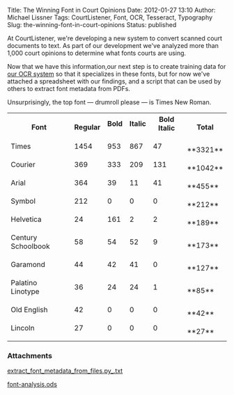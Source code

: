Title: The Winning Font in Court Opinions
Date: 2012-01-27 13:10
Author: Michael Lissner
Tags: CourtListener, Font, OCR, Tesseract, Typography
Slug: the-winning-font-in-court-opinions
Status: published

At CourtListener, we're developing a new system to convert scanned court
documents to text. As part of our development we've analyzed more than
1,000 court opinions to determine what fonts courts are using.

Now that we have this information,our next step is to create training
data for [our OCR system](http://code.google.com/p/tesseract-ocr/) so
that it specializes in these fonts, but for now we've attached a
spreadsheet with our findings, and a script that can be used by others
to extract font metadata from PDFs.

Unsurprisingly, the top font — drumroll please — is Times New Roman.

<table>
<tr>
<th>
Font

</td>
<th>
Regular

</td>
<th>
Bold

</p>
<th>
Italic

</p>
<th>
Bold Italic

</p>
<th>
Total

</tr>
<tr>
<td>
Times

</p>
<td>
1454

</p>
<td>
953

</p>
<td>
867

</p>
<td>
47

</p>
<td>
**3321**

</tr>
<tr>
<td>
Courier

</p>
<td>
369

</p>
<td>
333

</p>
<td>
209

</p>
<td>
131

</p>
<td>
**1042**

</tr>
<tr>
<td>
Arial

</p>
<td>
364

</p>
<td>
39

</p>
<td>
11

</p>
<td>
41

</p>
<td>
**455**

</tr>
<tr>
<td>
Symbol

</p>
<td>
212

</p>
<td>
0

</p>
<td>
0

</p>
<td>
0

</p>
<td>
**212**

</tr>
<tr>
<td>
Helvetica

</p>
<td>
24

</p>
<td>
161

</p>
<td>
2

</p>
<td>
2

</p>
<td>
**189**

</tr>
<tr>
<td>
Century Schoolbook

</p>
<td>
58

</p>
<td>
54

</p>
<td>
52

</p>
<td>
9

</p>
<td>
**173**

</tr>
<tr>
<td>
Garamond

</p>
<td>
44

</p>
<td>
42

</p>
<td>
41

</p>
<td>
0

</p>
<td>
**127**

</tr>
<tr>
<td>
Palatino Linotype

</p>
<td>
36

</p>
<td>
24

</p>
<td>
24

</p>
<td>
1

</p>
<td>
**85**

</tr>
<tr>
<td>
Old English

</p>
<td>
42

</p>
<td>
0

</p>
<td>
0

</p>
<td>
0

</p>
<td>
**42**

</tr>
<tr>
<td>
Lincoln

</p>
<td>
27

</p>
<td>
0

</p>
<td>
0

</p>
<td>
0

</p>
<td>
**27**

</tr>
</table>

### Attachments

[extract\_font\_metadata\_from\_files.py\_.txt]({static}/txt/extract_font_metadata_from_files.py.txt)

[font-analysis.ods]({static}/ods/font-analysis.ods)

